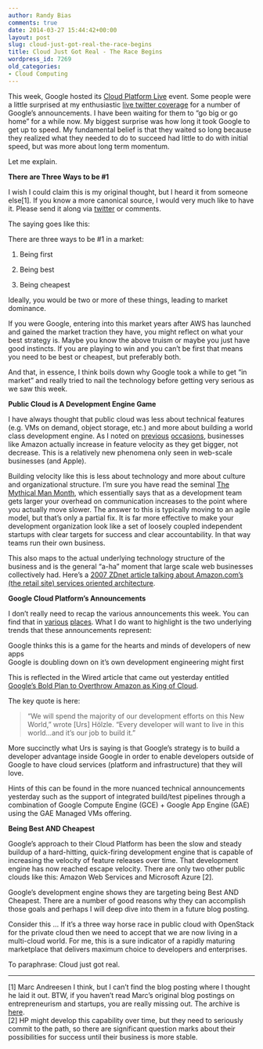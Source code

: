 ```yaml
---
author: Randy Bias
comments: true
date: 2014-03-27 15:44:42+00:00
layout: post
slug: cloud-just-got-real-the-race-begins
title: Cloud Just Got Real - The Race Begins
wordpress_id: 7269
old_categories:
- Cloud Computing
---
```





This week, Google hosted its [Cloud Platform Live](https://cloud.google.com/events/google-cloud-platform-live/) event. Some people were a little surprised at my enthusiastic [live twitter coverage](https://twitter.com/search?q=%23GCPLive%20from%3Arandybias&src=typd) for a number of Google’s announcements. I have been waiting for them to “go big or go home” for a while now. My biggest surprise was how long it took Google to get up to speed. My fundamental belief is that they waited so long because they realized what they needed to do to succeed had little to do with initial speed, but was more about long term momentum.




Let me explain.




**There are Three Ways to be #1**




I wish I could claim this is my original thought, but I heard it from someone else[1]. If you know a more canonical source, I would very much like to have it. Please send it along via [twitter](http://twitter.com/randybias) or comments.




The saying goes like this:




There are three ways to be #1 in a market:





	
  1. Being first

	
  2. Being best

	
  3. Being cheapest




Ideally, you would be two or more of these things, leading to market dominance.




If you were Google, entering into this market years after AWS has launched and gained the market traction they have, you might reflect on what your best strategy is. Maybe you know the above truism or maybe you just have good instincts. If you are playing to win and you can’t be first that means you need to be best or cheapest, but preferably both.




And that, in essence, I think boils down why Google took a while to get “in market” and really tried to nail the technology before getting very serious as we saw this week.




**Public Cloud is A Development Engine Game**




I have always thought that public cloud was less about technical features (e.g. VMs on demand, object storage, etc.) and more about building a world class development engine. As I noted on [previous](http://cloudscaling.com/blog/cloud-computing/is-amazon-winning-the-cloud-race/) [occasions](https://www.cloudscaling.com/blog/cloud-computing/aws-feature-releases-enterprise-clouds-and-legacy-app-adoption/), businesses like Amazon actually increase in feature velocity as they get bigger, not decrease. This is a relatively new phenomena only seen in web-scale businesses (and Apple).




Building velocity like this is less about technology and more about culture and organizational structure. I’m sure you have read the seminal [The Mythical Man Month](http://en.wikipedia.org/wiki/The_Mythical_Man-Month), which essentially says that as a development team gets larger your overhead on communication increases to the point where you actually move slower. The answer to this is typically moving to an agile model, but that’s only a partial fix. It is far more effective to make your development organization look like a set of loosely coupled independent startups with clear targets for success and clear accountability. In that way teams run their own business.




This also maps to the actual underlying technology structure of the business and is the general “a-ha” moment that large scale web businesses collectively had. Here’s a [2007 ZDnet article talking about Amazon.com’s (the retail site) services oriented architecture](http://www.zdnet.com/blog/storage/soa-done-right-the-amazon-strategy/152).




**Google Cloud Platform’s Announcements**




I don’t really need to recap the various announcements this week. You can find that in [various](http://www.networkworld.com/community/blog/google’s-announcements-it’s-“game-on”-cloud) [places](http://www.forbes.com/sites/benkepes/2014/03/25/google-slashes-cloud-prices-and-ups-the-cross-platform-support-ante/). What I do want to highlight is the two underlying trends that these announcements represent:




Google thinks this is a game for the hearts and minds of developers of new apps  
Google is doubling down on it’s own development engineering might first




This is reflected in the Wired article that came out yesterday entitled[ Google’s Bold Plan to Overthrow Amazon as King of Cloud](http://www.wired.com/wiredenterprise/2014/03/urs-google-story/).




The key quote is here:






> 
> “We will spend the majority of our development efforts on this New World,” wrote [Urs] Hölzle. “Every developer will want to live in this world…and it’s our job to build it.”
> 





More succinctly what Urs is saying is that Google’s strategy is to build a developer advantage inside Google in order to enable developers outside of Google to have cloud services (platform and infrastructure) that they will love.




Hints of this can be found in the more nuanced technical announcements yesterday such as the support of integrated build/test pipelines through a combination of Google Compute Engine (GCE) + Google App Engine (GAE) using the GAE Managed VMs offering.




**Being Best AND Cheapest**




Google’s approach to their Cloud Platform has been the slow and steady buildup of a hard-hitting, quick-firing development engine that is capable of increasing the velocity of feature releases over time. That development engine has now reached escape velocity. There are only two other public clouds like this: Amazon Web Services and Microsoft Azure [2].




Google’s development engine shows they are targeting being Best AND Cheapest. There are a number of good reasons why they can accomplish those goals and perhaps I will deep dive into them in a future blog posting.




Consider this … If it’s a three way horse race in public cloud with OpenStack for the private cloud then we need to accept that we are now living in a multi-cloud world. For me, this is a sure indicator of a rapidly maturing marketplace that delivers maximum choice to developers and enterprises.




To paraphrase: Cloud just got real.




* * *




[1] Marc Andreesen I think, but I can’t find the blog posting where I thought he laid it out. BTW, if you haven’t read Marc’s original blog postings on entrepreneurism and startups, you are really missing out. The archive is [here](http://pmarchive.com).  
[2] HP might develop this capability over time, but they need to seriously commit to the path, so there are significant question marks about their possibilities for success until their business is more stable.






